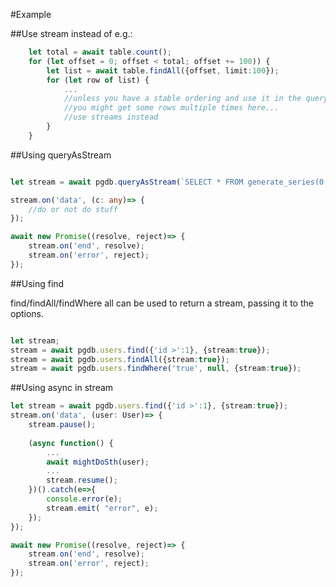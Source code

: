 #Example

##Use stream instead of e.g.:
```ts
    let total = await table.count();
    for (let offset = 0; offset < total; offset += 100)) {
        let list = await table.findAll({offset, limit:100});
        for (let row of list) {
            ...
            //unless you have a stable ordering and use it in the query above
            //you might get some rows multiple times here...
            //use streams instead
        }
    }
```

##Using queryAsStream
```ts

let stream = await pgdb.queryAsStream(`SELECT * FROM generate_series(0, 1001) num`);

stream.on('data', (c: any)=> {
    //do or not do stuff
});

await new Promise((resolve, reject)=> {
    stream.on('end', resolve);
    stream.on('error', reject);
});

```

##Using find

find/findAll/findWhere all can be used to return a stream, passing it to the options.

```ts

let stream;
stream = await pgdb.users.find({'id >':1}, {stream:true});
stream = await pgdb.users.findAll({stream:true});
stream = await pgdb.users.findWhere('true', null, {stream:true});


```

##Using async in stream
```ts
let stream = await pgdb.users.find({'id >':1}, {stream:true});
stream.on('data', (user: User)=> {
    stream.pause();
    
    (async function() {
        ...
        await mightDoSth(user);
        ...        
        stream.resume();
    })().catch(e=>{
        console.error(e);
        stream.emit( "error", e);
    });
});

await new Promise((resolve, reject)=> {
    stream.on('end', resolve);
    stream.on('error', reject);
});
```

